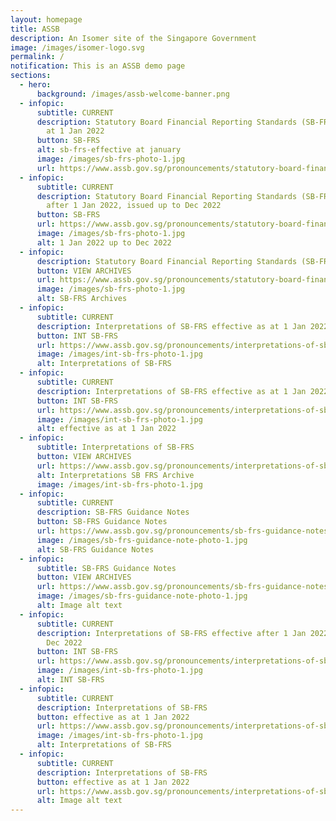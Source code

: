 ```yaml
---
layout: homepage
title: ASSB
description: An Isomer site of the Singapore Government
image: /images/isomer-logo.svg
permalink: /
notification: This is an ASSB demo page
sections:
  - hero:
      background: /images/assb-welcome-banner.png
  - infopic:
      subtitle: CURRENT
      description: Statutory Board Financial Reporting Standards (SB-FRS) effective as
        at 1 Jan 2022
      button: SB-FRS
      alt: sb-frs-effective at january
      image: /images/sb-frs-photo-1.jpg
      url: https://www.assb.gov.sg/pronouncements/statutory-board-financial-reporting-standards-(sb-frs)/current/sb-frs-(effective-as-at-1-january-2022)
  - infopic:
      subtitle: CURRENT
      description: Statutory Board Financial Reporting Standards (SB-FRS) effective
        after 1 Jan 2022, issued up to Dec 2022
      button: SB-FRS
      url: https://www.assb.gov.sg/pronouncements/statutory-board-financial-reporting-standards-(sb-frs)/current/sb-frs-(effective-after-1-january-2022-issued-up-to-december-2022)
      image: /images/sb-frs-photo-1.jpg
      alt: 1 Jan 2022 up to Dec 2022
  - infopic:
      description: Statutory Board Financial Reporting Standards (SB-FRS)
      button: VIEW ARCHIVES
      url: https://www.assb.gov.sg/pronouncements/statutory-board-financial-reporting-standards-(sb-frs)/archives
      image: /images/sb-frs-photo-1.jpg
      alt: SB-FRS Archives
  - infopic:
      subtitle: CURRENT
      description: Interpretations of SB-FRS effective as at 1 Jan 2022
      button: INT SB-FRS
      url: https://www.assb.gov.sg/pronouncements/interpretations-of-sb-frs/current/int-sb-frs-(effective-as-at-1-january-2022)
      image: /images/int-sb-frs-photo-1.jpg
      alt: Interpretations of SB-FRS
  - infopic:
      subtitle: CURRENT
      description: Interpretations of SB-FRS effective as at 1 Jan 2022
      button: INT SB-FRS
      url: https://www.assb.gov.sg/pronouncements/interpretations-of-sb-frs/current/int-sb-frs-(effective-as-at-1-january-2022)
      image: /images/int-sb-frs-photo-1.jpg
      alt: effective as at 1 Jan 2022
  - infopic:
      subtitle: Interpretations of SB-FRS
      button: VIEW ARCHIVES
      url: https://www.assb.gov.sg/pronouncements/interpretations-of-sb-frs/archives
      alt: Interpretations SB FRS Archive
      image: /images/int-sb-frs-photo-1.jpg
  - infopic:
      subtitle: CURRENT
      description: SB-FRS Guidance Notes
      button: SB-FRS Guidance Notes
      url: https://www.assb.gov.sg/pronouncements/sb-frs-guidance-notes/current
      image: /images/sb-frs-guidance-note-photo-1.jpg
      alt: SB-FRS Guidance Notes
  - infopic:
      subtitle: SB-FRS Guidance Notes
      button: VIEW ARCHIVES
      url: https://www.assb.gov.sg/pronouncements/sb-frs-guidance-notes/archives
      image: /images/sb-frs-guidance-note-photo-1.jpg
      alt: Image alt text
  - infopic:
      subtitle: CURRENT
      description: Interpretations of SB-FRS effective after 1 Jan 2022, issued up to
        Dec 2022
      button: INT SB-FRS
      url: https://www.assb.gov.sg/pronouncements/interpretations-of-sb-frs/current/int-sb-frs-(effective-after-1-january-2021-issued-up-to-december-2022)
      image: /images/int-sb-frs-photo-1.jpg
      alt: INT SB-FRS
  - infopic:
      subtitle: CURRENT
      description: Interpretations of SB-FRS
      button: effective as at 1 Jan 2022
      url: https://www.assb.gov.sg/pronouncements/interpretations-of-sb-frs/current/int-sb-frs-(effective-after-1-january-2021-issued-up-to-december-2022)
      image: /images/int-sb-frs-photo-1.jpg
      alt: Interpretations of SB-FRS
  - infopic:
      subtitle: CURRENT
      description: Interpretations of SB-FRS
      button: effective as at 1 Jan 2022
      url: https://www.assb.gov.sg/pronouncements/interpretations-of-sb-frs/current/int-sb-frs-(effective-as-at-1-january-2022)
      alt: Image alt text
---
```

